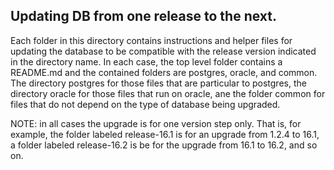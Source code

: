 Updating DB from one release to the next.
-----------------------------------------

Each folder in this directory contains instructions and helper files for
updating the database to be compatible with the release version indicated in
the directory name. In each case, the top level folder contains a README.md
and the contained folders are postgres, oracle, and common. The directory postgres
for those files that are particular to postgres, the directory oracle for those
files that run on oracle, ane the folder common for files that do not depend on 
the type of database being upgraded. 

NOTE: in all cases the upgrade is for one version step only. That is, for example,
the folder labeled release-16.1 is for an upgrade from 1.2.4 to 16.1, a folder labeled
release-16.2 is be for the upgrade from 16.1 to 16.2, and so on.
